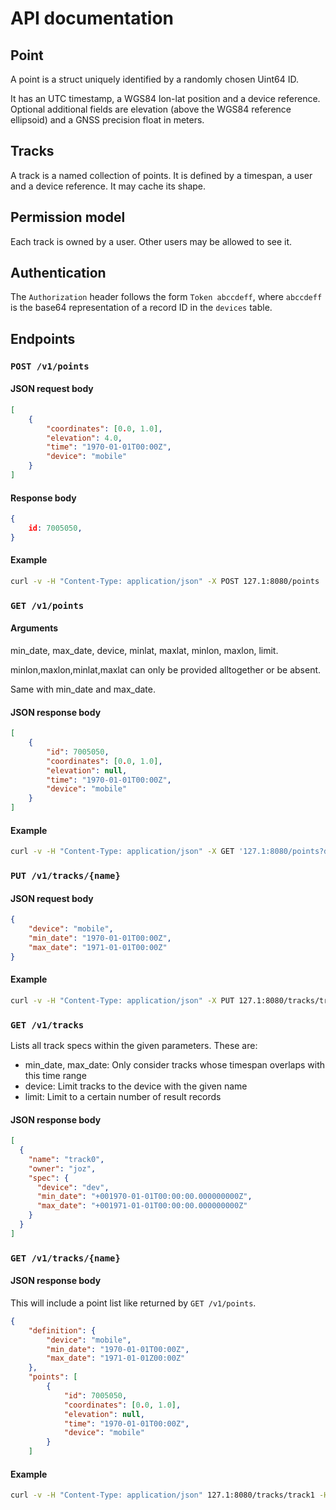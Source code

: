 # API documentation
## Point
A point is a struct uniquely identified by a randomly chosen Uint64 ID.

It has an UTC timestamp, a WGS84 lon-lat position and a device reference.
Optional additional fields are elevation (above the WGS84 reference ellipsoid)
and a GNSS precision float in meters.

## Tracks
A track is a named collection of points. It is defined by a timespan, a user and a
device reference. It may cache its shape.

## Permission model
Each track is owned by a user. Other users may be allowed to see it.

## Authentication
The `Authorization` header follows the form `Token abccdeff`, where `abccdeff`
is the base64 representation of a record ID in the `devices` table.

## Endpoints
### `POST /v1/points`
#### JSON request body
```json
[
    {
        "coordinates": [0.0, 1.0],
        "elevation": 4.0,
        "time": "1970-01-01T00:00Z",
        "device": "mobile"
    }
]
```
#### Response body
```json
{
    id: 7005050,
}
```

#### Example
```sh
curl -v -H "Content-Type: application/json" -X POST 127.1:8080/points  -H 'Authorization: Token Y3U2eWFoVGgK' -d '[{"coordinates": [3.0, 4.0],"time": "2017-12-24T18:21Z","elevation": 4,"device": "dev"}]'
```

### `GET /v1/points`
#### Arguments
min\_date, max\_date, device, minlat, maxlat, minlon, maxlon, limit.

minlon,maxlon,minlat,maxlat can only be provided alltogether or be absent.

Same with min\_date and max\_date.

#### JSON response body
```json
[
    {
        "id": 7005050,
        "coordinates": [0.0, 1.0],
        "elevation": null,
        "time": "1970-01-01T00:00Z",
        "device": "mobile"
    }
]
```

#### Example
```sh
curl -v -H "Content-Type: application/json" -X GET '127.1:8080/points?device=dev&minlon=0.0&maxlon=8.0&minlat=0.0&maxlat=9.0'  -H 'Authorization: Token Y3U2eWFoVGgK' | jq
```

### `PUT /v1/tracks/{name}`
#### JSON request body
```json
{
    "device": "mobile",
    "min_date": "1970-01-01T00:00Z",
    "max_date": "1971-01-01T00:00Z"
}
```

#### Example
```sh
curl -v -H "Content-Type: application/json" -X PUT 127.1:8080/tracks/track1  -H 'Authorization: Token Y3U2eWFoVGgK' -d '{"device":"dev","min_date": "1970-01-01T00:00Z","max_date": "2010-01-01T00:00Z"}'
```

### `GET /v1/tracks`
Lists all track specs within the given parameters. These are:
* min_date, max_date: Only consider tracks whose timespan overlaps with this time range
* device: Limit tracks to the device with the given name
* limit: Limit to a certain number of result records

<!-- The result contains:
* A property `tracks` containing the returned tracks sorted by their end times in descending order.
* A property `exhaustive`, telling that no query limit was reached, hence the list contains all tracks that fulfill the given contstraints. -->
#### JSON response body
```json
[
  {
    "name": "track0",
    "owner": "joz",
    "spec": {
      "device": "dev",
      "min_date": "+001970-01-01T00:00:00.000000000Z",
      "max_date": "+001971-01-01T00:00:00.000000000Z"
    }
  }
]
```

### `GET /v1/tracks/{name}`
#### JSON response body
This will include a point list like returned by `GET /v1/points`.

```json
{
    "definition": {
        "device": "mobile",
        "min_date": "1970-01-01T00:00Z",
        "max_date": "1971-01-01Z00:00Z"
    },
    "points": [
        {
            "id": 7005050,
            "coordinates": [0.0, 1.0],
            "elevation": null,
            "time": "1970-01-01T00:00Z",
            "device": "mobile"
        }
    ]
```

#### Example
```sh
curl -v -H "Content-Type: application/json" 127.1:8080/tracks/track1 -H 'Authorization: Token Y3U2eWFoVGgK' | jq
```
